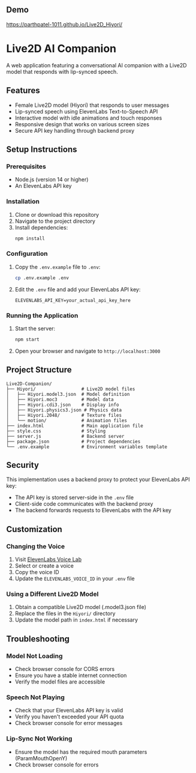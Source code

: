 ## Demo

https://parthpatel-1011.github.io/Live2D_Hiyori/


# Live2D AI Companion

A web application featuring a conversational AI companion with a Live2D model that responds with lip-synced speech.

## Features

- Female Live2D model (Hiyori) that responds to user messages
- Lip-synced speech using ElevenLabs Text-to-Speech API
- Interactive model with idle animations and touch responses
- Responsive design that works on various screen sizes
- Secure API key handling through backend proxy

## Setup Instructions

### Prerequisites
- Node.js (version 14 or higher)
- An ElevenLabs API key

### Installation

1. Clone or download this repository
2. Navigate to the project directory
3. Install dependencies:
   ```bash
   npm install
   ```

### Configuration

1. Copy the `.env.example` file to `.env`:
   ```bash
   cp .env.example .env
   ```

2. Edit the `.env` file and add your ElevenLabs API key:
   ```
   ELEVENLABS_API_KEY=your_actual_api_key_here
   ```

### Running the Application

1. Start the server:
   ```bash
   npm start
   ```

2. Open your browser and navigate to `http://localhost:3000`

## Project Structure

```
Live2D-Companion/
├── Hiyori/                 # Live2D model files
│   ├── Hiyori.model3.json  # Model definition
│   ├── Hiyori.moc3         # Model data
│   ├── Hiyori.cdi3.json    # Display info
│   ├── Hiyori.physics3.json # Physics data
│   ├── Hiyori.2048/        # Texture files
│   └── motion/             # Animation files
├── index.html              # Main application file
├── style.css               # Styling
├── server.js               # Backend server
├── package.json            # Project dependencies
└── .env.example            # Environment variables template
```

## Security

This implementation uses a backend proxy to protect your ElevenLabs API key:
- The API key is stored server-side in the `.env` file
- Client-side code communicates with the backend proxy
- The backend forwards requests to ElevenLabs with the API key

## Customization

### Changing the Voice
1. Visit [ElevenLabs Voice Lab](https://elevenlabs.io/voice-lab)
2. Select or create a voice
3. Copy the voice ID
4. Update the `ELEVENLABS_VOICE_ID` in your `.env` file

### Using a Different Live2D Model
1. Obtain a compatible Live2D model (.model3.json file)
2. Replace the files in the `Hiyori/` directory
3. Update the model path in `index.html` if necessary

## Troubleshooting

### Model Not Loading
- Check browser console for CORS errors
- Ensure you have a stable internet connection
- Verify the model files are accessible

### Speech Not Playing
- Check that your ElevenLabs API key is valid
- Verify you haven't exceeded your API quota
- Check browser console for error messages

### Lip-Sync Not Working
- Ensure the model has the required mouth parameters (ParamMouthOpenY)
- Check browser console for errors